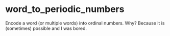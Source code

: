 # word_to_periodic_numbers
Encode a word (or multiple words) into ordinal numbers. Why? Because it is (sometimes) possible and I was bored.

